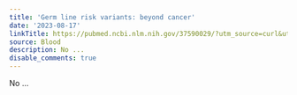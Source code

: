 ```yaml
---
title: 'Germ line risk variants: beyond cancer'
date: '2023-08-17'
linkTitle: https://pubmed.ncbi.nlm.nih.gov/37590029/?utm_source=curl&utm_medium=rss&utm_campaign=journals&utm_content=7603509&fc=None&ff=20230818180856&v=2.17.9.post6+86293ac
source: Blood
description: No ...
disable_comments: true
---
```

No ...
